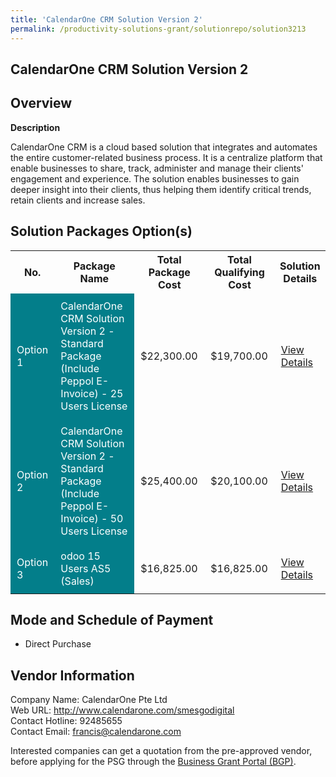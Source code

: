 ```yaml
---
title: 'CalendarOne CRM Solution Version 2'
permalink: /productivity-solutions-grant/solutionrepo/solution3213
---
```


## CalendarOne CRM Solution Version 2

## Overview

**Description**

CalendarOne CRM is a cloud based solution that integrates and automates the entire customer-related business process. It is a centralize platform that enable businesses to share, track, administer and manage their clients' engagement and experience. The solution enables businesses to gain deeper insight into their clients, thus helping them identify critical trends, retain clients and increase sales.

## Solution Packages Option(s)

<table>
<tr>
<th><b>No.</b></th>
<th><b>Package Name</b></th>
<th><b>Total Package Cost</b></th>
<th><b>Total Qualifying Cost</b></th>
<th><b>Solution Details</b></th>
</tr>
<tr>
<td style='padding: 10px; background-color: #037E8A; color: #FFFFFF;'>Option 1</td>
<td style='padding: 10px; background-color: #037E8A; color: #FFFFFF;'>CalendarOne CRM Solution Version 2 - Standard Package (Include Peppol E- Invoice) - 25 Users License</td>
<td style='padding: 10px;'>$22,300.00</td>
<td style='padding: 10px;'>$19,700.00</td>
<td style='padding: 10px;'><a href='/images/psg/Calendarone_Desensitised_Annex_3_040822_Part_1.pdf' target='_blank'>View Details</a></td>
</tr>
<tr>
<td style='padding: 10px; background-color: #037E8A; color: #FFFFFF;'>Option 2</td>
<td style='padding: 10px; background-color: #037E8A; color: #FFFFFF;'>CalendarOne CRM Solution Version 2 - Standard Package (Include Peppol E- Invoice) - 50 Users License</td>
<td style='padding: 10px;'>$25,400.00</td>
<td style='padding: 10px;'>$20,100.00</td>
<td style='padding: 10px;'><a href='/images/psg/Calendarone_Desensitised_Annex_3_040822_Part_2.pdf' target='_blank'>View Details</a></td>
</tr>
<tr>
<td style='padding: 10px; background-color: #037E8A; color: #FFFFFF;'>Option 3</td>
<td style='padding: 10px; background-color: #037E8A; color: #FFFFFF;'>odoo 15 Users AS5 (Sales)</td>
<td style='padding: 10px;'>$16,825.00</td>
<td style='padding: 10px;'>$16,825.00</td>
<td style='padding: 10px;'><a href='/images/psg/Desensitised_Alitec_Annex3_CR_wef12Jan23_pg5.pdf' target='_blank'>View Details</a></td>
</tr>
</table>

## Mode and Schedule of Payment

 - Direct Purchase

## Vendor Information

 Company Name: CalendarOne Pte Ltd<br>Web URL: http://www.calendarone.com/smesgodigital <br>Contact Hotline: 92485655 <br>Contact Email: francis@calendarone.com <br>

Interested companies can get a quotation from the pre-approved vendor, before applying for the PSG through the <a href='https://www.businessgrants.gov.sg/' target='_blank' rel='noopener'>Business Grant Portal (BGP)</a>.

<script src="/jquery/resize-tables.js"></script>
